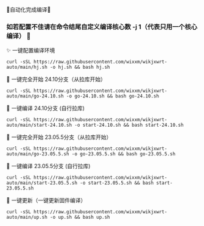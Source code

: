 🎉自动化完成编译🎉

### 如若配置不佳请在命令结尾自定义编译核心数 -j 1（代表只用一个核心编译） 🎉

✨ 一键配置编译环境
```
curl -sSL https://raw.githubusercontent.com/wixxm/wikjxwrt-auto/main/hj.sh -o hj.sh && bash hj.sh
```
🌈 一键完全开始 24.10分支（从拉库开始）
```
curl -sSL https://raw.githubusercontent.com/wixxm/wikjxwrt-auto/main/go-24.10.sh -o go-24.10.sh && bash go-24.10.sh
```
🌈 一键编译 24.10分支 (自行拉库)
```
curl -sSL https://raw.githubusercontent.com/wixxm/wikjxwrt-auto/main/start-24.10.sh -o start-24.10.sh && bash start-24.10.sh
```

🤞 一键完全开始 23.05.5分支（从拉库开始）
```
curl -sSL https://raw.githubusercontent.com/wixxm/wikjxwrt-auto/main/go-23.05.5.sh -o go-23.05.5.sh && bash go-23.05.5.sh
```
🤞 一键编译 23.05.5分支 (自行拉库)
```
curl -sSL https://raw.githubusercontent.com/wixxm/wikjxwrt-auto/main/start-23.05.5.sh -o start-23.05.5.sh && bash start-23.05.5.sh
```


🚀 一键更新（一键更新固件编译）
```
curl -sSL https://raw.githubusercontent.com/wixxm/wikjxwrt-auto/main/up.sh -o up.sh && bash up.sh   


```  
